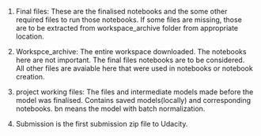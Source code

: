 1. Final files: These are the finalised notebooks and the some other required files to run those notebooks. If some files are missing, those are to be extracted from workspace_archive folder from appropriate location.

2. Workspce_archive: The entire workspace downloaded. The notebooks here are not important. The final files notebooks are to be considered. All other files are avaiable here that were used in notebooks or notebook creation.

3. project working files: The files and intermediate models made before the model was finalised. Contains saved models(locally) and corresponding notebooks. bn means the model with batch normalization.

4. Submission is the first submission zip file to Udacity.
